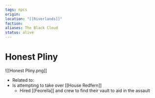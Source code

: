 ```yaml
---
tags: npcs
origin: 
location: "[[Riverlands]]"
faction: 
aliases: The Black Cloud
status: alive
---
```


# Honest Pliny
![[Honest Pliny.png]]

- Related to: 
- Is attempting to take over [[House Redfern]]
	- Hired [[Feorella]] and crew to find their vault to aid in the assault